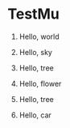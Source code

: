 # TestMu

1. Hello, world

2. Hello, sky

3. Hello, tree

4. Hello, flower

6. Hello, tree

7. Hello, car